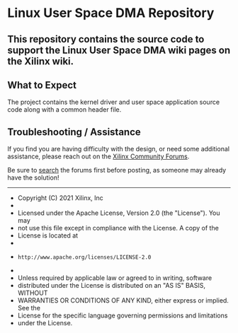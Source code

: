 # Linux User Space DMA Repository
This repository contains the source code to support the Linux User Space DMA wiki pages on the Xilinx wiki.
---
## **What to Expect**
The project contains the kernel driver and user space application source code along with a common header file.

## **Troubleshooting / Assistance**
If you find you are having difficulty with the design, or need some additional assistance, please reach out on the [Xilinx Community Forums](https://forums.xilinx.com).

Be sure to [search](https://forums.xilinx.com/t5/forums/searchpage/tab/message?advanced=false&allow_punctuation=false&inactive=false) the forums first before posting, as someone may already have the solution!

---
 * Copyright (C) 2021 Xilinx, Inc
 *
 * Licensed under the Apache License, Version 2.0 (the "License"). You may
 * not use this file except in compliance with the License. A copy of the
 * License is located at
 *
 *     http://www.apache.org/licenses/LICENSE-2.0
 *
 * Unless required by applicable law or agreed to in writing, software
 * distributed under the License is distributed on an "AS IS" BASIS, WITHOUT
 * WARRANTIES OR CONDITIONS OF ANY KIND, either express or implied. See the
 * License for the specific language governing permissions and limitations
 * under the License.
